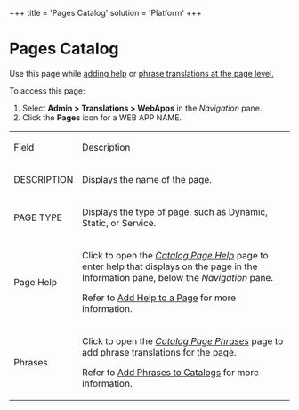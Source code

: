 +++
title = 'Pages Catalog'
solution = 'Platform'
+++

# Pages Catalog

<div class="use">

Use this page while [adding
help](../../WebApp_Dev/addDynamicHelpToAPage.htm) or [phrase
translations at the page
level.](../Use_Cases/Add_Phrases_to_Catalogs.htm)

</div>

To access this page:

1.  Select **Admin \> Translations \> WebApps** in the *Navigation*
    pane.
2.  Click the **Pages** icon for a WEB APP NAME.

<table>
<tbody>
<tr class="odd">
<td><p>Field</p></td>
<td><p>Description</p></td>
</tr>
<tr class="even">
<td><p>DESCRIPTION</p></td>
<td><p>Displays the name of the page.</p></td>
</tr>
<tr class="odd">
<td><p>PAGE TYPE</p></td>
<td><p>Displays the type of page, such as Dynamic, Static, or Service.</p></td>
</tr>
<tr class="even">
<td><p>Page Help</p></td>
<td><p>Click to open the <em><a href="catalogPageHelp.htm">Catalog Page Help</a></em> page to enter help that displays on the page in the Information pane, below the <em>Navigation</em> pane.</p>
<p>Refer to <a href="../../WebApp_Dev/addDynamicHelpToAPage.htm">Add Help to a Page</a> for more information.</p></td>
</tr>
<tr class="odd">
<td><p>Phrases</p></td>
<td><p>Click to open the <em><a href="Catalog%20Page%20Phrases.htm">Catalog Page Phrases</a></em> page to add phrase translations for the page.</p>
<p>Refer to <a href="../Use_Cases/Add_Phrases_to_Catalogs.htm">Add Phrases to Catalogs</a> for more information.</p></td>
</tr>
</tbody>
</table>
